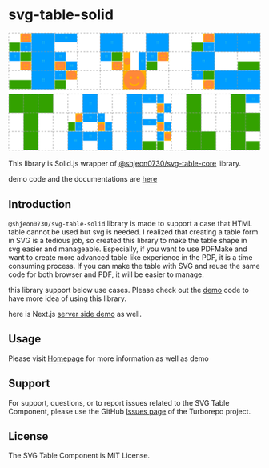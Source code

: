 # svg-table-solid

![Logo](https://raw.githubusercontent.com/wootra/svg-table/main/packages/svg-table/logo.svg)

This library is Solid.js wrapper of [@shjeon0730/svg-table-core](https://www.npmjs.com/package/@shjeon0730/svg-table-core) library.

demo code and the documentations are [here](https://github.com/wootra/svg-table/tree/main/apps/svg-table-demo-solid)

## Introduction

`@shjeon0730/svg-table-solid` library is made to support a case that HTML table cannot be used but svg is needed.
I realized that creating a table form in SVG is a tedious job, so created this library to make the table shape in svg easier and manageable.
Especially, if you want to use PDFMake and want to create more advanced table like experience in the PDF, it is a time consuming process.
If you can make the table with SVG and reuse the same code for both browser and PDF, it will be easier to manage.

this library support below use cases. Please check out the [demo](https://github.com/wootra/svg-table/tree/main/apps/svg-table-demo-solid) code to have more idea of using this library.

here is Next.js [server side demo](https://github.com/wootra/svg-table/tree/main/apps/svg-table-demo-solid) as well.

## Usage

Please visit [Homepage](https://svg-table.com/) for more information as well as demo

## Support

For support, questions, or to report issues related to the SVG Table Component, please use the GitHub [Issues page](https://github.com/wootra/svg-table/issues) of the Turborepo project.

## License

The SVG Table Component is MIT License.
